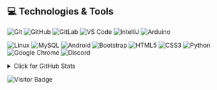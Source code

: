 ## 💻 Technologies & Tools

  ![Git](https://img.shields.io/badge/-Git-black?style=flat-square&logo=git)
  ![GitHub](https://img.shields.io/badge/-GitHub-181717?style=flat-square&logo=github)
  ![GitLab](https://img.shields.io/badge/-GitLab-FCA121?style=flat-square&logo=gitlab)
  ![VS Code](https://img.shields.io/badge/-VS%20Code-007ACC?style=flat-square&logo=visual-studio-code)
  ![IntelliJ](https://img.shields.io/badge/-IntelliJ%20IDEA-black?style=flat-square&logo=jetbrains)
  ![Arduino](https://img.shields.io/badge/Arduino-black?style=flat-square&logo=arduino)
  
  ![Linux](https://img.shields.io/badge/Linux-black?style=flat-square&logo=linux)
  ![MySQL](https://img.shields.io/badge/-MySQL-black?style=flat-square&logo=mysql)
  ![Android](https://img.shields.io/badge/Android-05150C?style=flat-square&logo=android)
  ![Bootstrap](https://img.shields.io/badge/Bootstrap-05150C?style=flat-square&logo=bootstrap)
  ![HTML5](https://img.shields.io/badge/-HTML5-black?style=flat-square&logo=html5&logoColor=E34F26)
  ![CSS3](https://img.shields.io/badge/CSS3-black?style=flat-square&logo=css3)
  ![Python](https://img.shields.io/badge/-Python-black?style=flat-square&logo=Python)
  ![Google Chrome](https://img.shields.io/badge/Chrome-black?style=flat-square&logo=google-chrome)
  ![Discord](https://img.shields.io/badge/Discord-black?style=flat-square&logo=discord)
 
<details>
<summary>Click for GitHub Stats</summary>
<p align="center">
    <img alt = "GitHub Stats" src="https://github-readme-stats.vercel.app/api?username=anurag-krmkr&count_private=true&show_icons=true&include_all_commits=true">
    <br>
    <img alt = "Top Language" src="https://github-readme-stats.vercel.app/api/top-langs/?username=anurag-krmkr&hide=TeX&layout=compact"
</p>
</details>

![Visitor Badge](https://visitor-badge.laobi.icu/badge?page_id=anurag-krmkr.anurag-krmkr)

